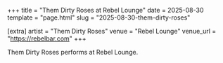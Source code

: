 +++
title = "Them Dirty Roses at Rebel Lounge"
date = 2025-08-30
template = "page.html"
slug = "2025-08-30-them-dirty-roses"

[extra]
artist = "Them Dirty Roses"
venue = "Rebel Lounge"
venue_url = "https://rebelbar.com"
+++

Them Dirty Roses performs at Rebel Lounge.
